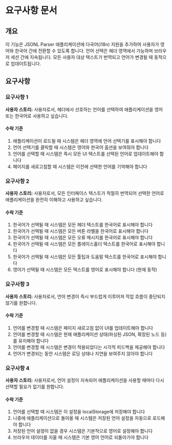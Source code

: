 # 요구사항 문서

## 개요

이 기능은 JSONL Parser 애플리케이션에 다국어(i18n) 지원을 추가하여 사용자가 영어와 한국어 간에 전환할 수 있도록 합니다. 언어 선택은 헤더 영역에서 가능하며 브라우저 세션 간에 지속됩니다. 모든 사용자 대상 텍스트가 번역되고 언어가 변경될 때 동적으로 업데이트됩니다.

## 요구사항

### 요구사항 1

**사용자 스토리:** 사용자로서, 헤더에서 선호하는 언어를 선택하여 애플리케이션을 영어 또는 한국어로 사용하고 싶습니다.

#### 수락 기준

1. 애플리케이션이 로드될 때 시스템은 헤더 영역에 언어 선택기를 표시해야 합니다
2. 언어 선택기를 클릭할 때 시스템은 영어와 한국어 옵션을 보여줘야 합니다
3. 언어를 선택할 때 시스템은 즉시 모든 UI 텍스트를 선택된 언어로 업데이트해야 합니다
4. 페이지를 새로고침할 때 시스템은 이전에 선택한 언어를 기억해야 합니다

### 요구사항 2

**사용자 스토리:** 사용자로서, 모든 인터페이스 텍스트가 적절히 번역되어 선택한 언어로 애플리케이션을 완전히 이해하고 사용하고 싶습니다.

#### 수락 기준

1. 한국어가 선택될 때 시스템은 모든 헤더 텍스트를 한국어로 표시해야 합니다
2. 한국어가 선택될 때 시스템은 모든 버튼 라벨을 한국어로 표시해야 합니다
3. 한국어가 선택될 때 시스템은 모든 오류 메시지를 한국어로 표시해야 합니다
4. 한국어가 선택될 때 시스템은 모든 플레이스홀더 텍스트를 한국어로 표시해야 합니다
5. 한국어가 선택될 때 시스템은 모든 툴팁과 도움말 텍스트를 한국어로 표시해야 합니다
6. 영어가 선택될 때 시스템은 모든 텍스트를 영어로 표시해야 합니다 (현재 동작)

### 요구사항 3

**사용자 스토리:** 사용자로서, 언어 변경이 즉시 부드럽게 이루어져 작업 흐름이 중단되지 않기를 원합니다.

#### 수락 기준

1. 언어를 변경할 때 시스템은 페이지 새로고침 없이 UI를 업데이트해야 합니다
2. 언어를 변경할 때 시스템은 현재 애플리케이션 상태(파싱된 JSON, 확장된 노드 등)를 유지해야 합니다
3. 언어를 변경할 때 시스템은 변경이 적용되었다는 시각적 피드백을 제공해야 합니다
4. 언어가 변경되는 동안 시스템은 로딩 상태나 지연을 보여주지 않아야 합니다

### 요구사항 4

**사용자 스토리:** 사용자로서, 언어 설정이 지속되어 애플리케이션을 사용할 때마다 다시 선택할 필요가 없기를 원합니다.

#### 수락 기준

1. 언어를 선택할 때 시스템은 이 설정을 localStorage에 저장해야 합니다
2. 나중에 애플리케이션으로 돌아올 때 시스템은 저장된 언어 설정을 자동으로 로드해야 합니다
3. 저장된 언어 설정이 없을 경우 시스템은 기본적으로 영어로 설정해야 합니다
4. 브라우저 데이터를 지울 때 시스템은 기본 영어 언어로 되돌아가야 합니다